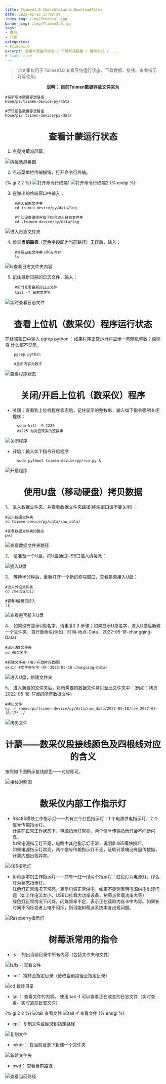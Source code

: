```yaml
---
title: Tsimen1.0 CheckStatus & DownloadFiles
date: 2022-05-16 17:02:39
index_img: /img/Protocol.jpg
banner_img: /img/Tsimen2.0.jpg
tags:
- 原创
- 计蒙
categories: 
- Tsimen1.0
excerpt: 查看计蒙运行状态 / 下载光谱数据 / 接线方式 / ...
# hide: true
---
```


>此文章仅用于 Tsimen1.0 查看系统运行状态、下载数据、接线、查看指示灯等使用。

**<center>说明： 目前Tsimen数据存放文件夹为</center>**

    #最新版本数据存放路径
    home/pi/tsimen-device/py/data

    #宁江设备数据存放路径
    home/pi/.tsimen-device/py/data




# <center>查看计蒙运行状态</center>


1. 点亮树莓派屏幕。

![树莓派屏幕图](./Tsimen1-0-CheckStatus-DownloadFiles/RaspberrySystem_2022-05-16_21-16-45.png)

2. 点击菜单栏终端按钮，打开命令行终端。

{% gi 2 2 %}
![打开命令行终端1](./Tsimen1-0-CheckStatus-DownloadFiles/OpenTerminal_2022-05-17_18-02-42.png)
![打开命令行终端2](./Tsimen1-0-CheckStatus-DownloadFiles/RaspberryTerminal_2022-05-16_21-17-31.png)
{% endgi %}

3. 在弹出的终端窗口中输入：

        #进入日志文件夹
        cd tsimen-device/py/data/log

        #宁江设备请使用如下指令进入日志文件夹
        cd .tsimen-device/py/data/log

![进入日志文件夹](./Tsimen1-0-CheckStatus-DownloadFiles/Log_2022-05-16_21-18-45.png)

4. 检查**当前路径**（蓝色字段即为当前路径）无误后，输入：

        #查看日志文件夹下所有内容
        ls

![ls查看日志文件夹内容](./Tsimen1-0-CheckStatus-DownloadFiles/logls_2022-05-18_15-15-33.png)

5. 记住最新日期的日志文件，输入：

        #实时查看最新的日志文件
        tail -f 日志文件名

![实时查看日志文件](./Tsimen1-0-CheckStatus-DownloadFiles/StrimLog_2022-05-17_17-58-49.png)


# <center>查看上位机（数采仪）程序运行状态</center>


在终端窗口中输入 pgrep python ：如果程序正常运行将显示一串随机整数；否则将  什么都不显示。

        pgrep python

        #显示内容为数字

![查看程序状态](./Tsimen1-0-CheckStatus-DownloadFiles/Python_2022-05-17_18-06-45.png)


# <center>关闭/开启上位机（数采仪）程序</center>


* 关闭：查看到上位机程序状态后，记住显示的整数串，输入如下指令强制关闭程序：

        sudo kill -9 1225
        #1225 为对应现实的整数串

![关闭程序](./Tsimen1-0-CheckStatus-DownloadFiles/KillProgram_2022-05-17_23-00-25.png)

* 开启：输入如下指令开启程序

        sudo python3 tsimen-device/py/run.py &

![开启程序](./Tsimen1-0-CheckStatus-DownloadFiles/Start_2022-05-17_23-02-25.png)



# <center>使用U盘（移动硬盘）拷贝数据</center>

1、 进入数据文件夹，并查看数据文件夹路径(终端窗口请不要关闭）：

    #进入数据文件夹
    cd tsimen-device/py/data/raw_data/

    #查看数据文件夹的路径
    pwd

![查看数据文件夹路径](./Tsimen1-0-CheckStatus-DownloadFiles/DataFold_2022-05-18_17-24-00.png)

2、 请准备一个U盘，将U盘通过USB口插入树莓派：

![插入U盘](./Tsimen1-0-CheckStatus-DownloadFiles/U_2022-05-18_17-26-37.png)

3、 等待半分钟后，重新打开一个新的终端窗口，查看是否接入U盘：

    #进入外设文件夹
    cd /media/pi/
    
    #查看U盘是否接入
    ls

![查看是否接入U盘](./Tsimen1-0-CheckStatus-DownloadFiles/FindU_2022-05-18_17-28-00.png)

4、 如果没有显示U盘名字，请重复2 3 步骤；如果显示U盘名字，进入U盘后新建一个文件夹，自行重命名(例如：时间-地点-Data，2022-05-18-changqing-Data)

    #进入U盘文件夹
    cd #U盘名字

    #新建文件夹（用于存放拷贝数据）
    mkdir #文件夹名字（例：2022-05-18-changqing-Data）

![进入U盘，新建文件夹](./Tsimen1-0-CheckStatus-DownloadFiles/NewFolder_2022-05-18_17-29-35.png)

5、 进入新建的文件夹后，将所需要的数据文件拷贝至此文件夹中：(例如：拷贝2022-05-18-17点的所有数据文件)

    #拷贝文件
    cp -r /home/pi/tsimen-device/py/data/raw_data/2022-05-18/raw_2022-05-18-17* ./

![拷贝文件](./Tsimen1-0-CheckStatus-DownloadFiles/Files_2022-05-18_17-47-11.png)

# <center>计蒙——数采仪段接线颜色及四根线对应的含义</center>

按照如下图所示接线颜色一一对应即可。

![接线对照图](./Tsimen1-0-CheckStatus-DownloadFiles/Status_2022-06-06_16-42-25.png)



# <center>数采仪内部工作指示灯</center>

* RS485模块工作指示灯——共有三个红色指示灯：1 个电源供电指示灯，2 个信号传输指示灯。  
计蒙在正常工作状态下，电源指示灯常亮，两个信号传输指示灯会不间断闪烁。  
如果电源指示灯不亮，电路中其他指示灯正常，说明此485模块损坏。  
如果电源指示灯常亮，两个信号传输指示灯不亮，证明计蒙端没有回传数据，计蒙内部出现异常。

![485指示灯](./Tsimen1-0-CheckStatus-DownloadFiles/Rs485LampChange_2022-05-18_14-13-22.png)

* 树莓派本机工作指示灯——共有一红一绿两个指示灯：红色灯为电源灯，绿色灯为状态指示灯。  
红色灯正常情况下常亮，表示电源正常供电。如果不亮则表明电源供电出现问题（如工作电流太小，USB口挂载大功率设备，树莓派负载功率大等）  
绿色灯正常情况下闪烁，闪烁频率不定，表示正在读取内存卡中内容。如果长时间不闪烁或者上电不闪烁，则可能树莓派系统本身出现问题。

![Raspberry指示灯](./Tsimen1-0-CheckStatus-DownloadFiles/RaspberryLampChange_2022-05-18_14-15-43.png)





# <center>树莓派常用的指令</center>

* ls： 列出当前目录中所有内容（包括文件夹和文件）

![ls/ls -l 查看文件](./Tsimen1-0-CheckStatus-DownloadFiles/ls_2022-05-18_14-49-29.png)

* cd： 跳转至指定目录（更改当前路径至指定目录）

![cd 跳转目录](./Tsimen1-0-CheckStatus-DownloadFiles/cd_2022-05-18_15-02-29.png)

* tail： 查看文件的内容。 使用 tail -f 可以查看正在改变的日志文件（实时查看、实时追踪日志文件）

{% gi 2 2 %}
    ![tail 查看文件](./Tsimen1-0-CheckStatus-DownloadFiles/tail.png)
    ![tail -f 查看文件](./Tsimen1-0-CheckStatus-DownloadFiles/tail-f_2022-05-18_15-10-28.png)
{% endgi %}

* cp： 复制文件或目录到指定路径

![复制文件](./Tsimen1-0-CheckStatus-DownloadFiles/Files_2022-05-18_17-47-11.png)

* mkdir： 在当前目录下新建一个文件夹

![新建文件夹](./Tsimen1-0-CheckStatus-DownloadFiles/Mkdir_2022-05-18_18-07-52.png)


* pwd： 查看当前路径

![查看当前路径](./Tsimen1-0-CheckStatus-DownloadFiles/pwd_2022-05-18_18-09-48.png)














